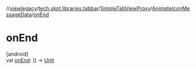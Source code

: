 //[viewlegacy](../../../../index.md)/[tech.skot.libraries.tabbar](../../index.md)/[SimpleTabViewProxy](../index.md)/[AnimateIconMessageData](index.md)/[onEnd](on-end.md)

# onEnd

[android]\
val [onEnd](on-end.md): () -&gt; [Unit](https://kotlinlang.org/api/latest/jvm/stdlib/kotlin/-unit/index.html)
